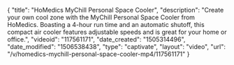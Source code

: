 {
    "title": "HoMedics MyChill Personal Space Cooler",
    "description": "Create your own cool zone with the MyChill Personal Space Cooler from HoMedics. Boasting a 4-hour run time and an automatic shutoff, this compact air cooler features adjustable speeds and is great for your home or office.",
    "videoid": "117561171",
    "date_created": "1505314496",
    "date_modified": "1506538438",
    "type": "captivate",
    "layout": "video",
    "url": "\/v\/homedics-mychill-personal-space-cooler-mp4\/117561171"
}